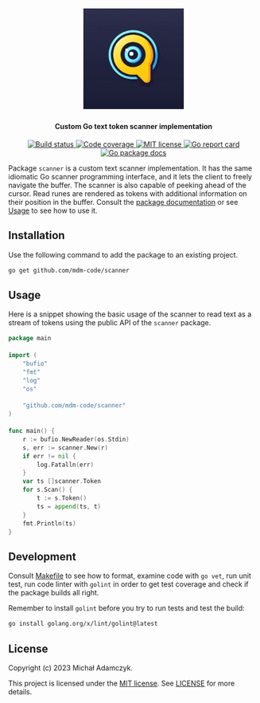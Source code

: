 <h1 align="center">
  <div>
    <img
      src="https://raw.githubusercontent.com/mdm-code/mdm-code.github.io/main/scanner_logo.jpeg"
      alt="logo"
      style="object-fit: contain"
      width="40%"
    />
  </div>
</h1>

<h4 align="center">Custom Go text token scanner implementation</h4>

<div align="center">
<p>
    <a href="https://github.com/mdm-code/scanner/actions?query=workflow%3ACI">
        <img alt="Build status" src="https://github.com/mdm-code/scanner/workflows/CI/badge.svg">
    </a>
    <a href="https://app.codecov.io/gh/mdm-code/scanner">
        <img alt="Code coverage" src="https://codecov.io/gh/mdm-code/scanner/branch/main/graphs/badge.svg?branch=main">
    </a>
    <a href="https://opensource.org/licenses/MIT" rel="nofollow">
        <img alt="MIT license" src="https://img.shields.io/github/license/mdm-code/scanner">
    </a>
    <a href="https://goreportcard.com/report/github.com/mdm-code/scanner">
        <img alt="Go report card" src="https://goreportcard.com/badge/github.com/mdm-code/scanner">
    </a>
    <a href="https://pkg.go.dev/github.com/mdm-code/scanner">
        <img alt="Go package docs" src="https://img.shields.io/badge/go.dev-reference-007d9c?logo=go&logoColor=white">
    </a>
</p>
</div>

Package `scanner` is a custom text scanner implementation. It has the same
idiomatic Go scanner programming interface, and it lets the client to freely
navigate the buffer. The scanner is also capable of peeking ahead of the
cursor. Read runes are rendered as tokens with additional information on their
position in the buffer. Consult the [package documentation](https://pkg.go.dev/github.com/mdm-code/scanner) or see
[Usage](#usage) to see how to use it.


## Installation

Use the following command to add the package to an existing project.

```sh
go get github.com/mdm-code/scanner
```


## Usage

Here is a snippet showing the basic usage of the scanner to read text as a stream
of tokens using the public API of the `scanner` package.

```go
package main

import (
    "bufio"
    "fmt"
    "log"
    "os"

    "github.com/mdm-code/scanner"
)

func main() {
    r := bufio.NewReader(os.Stdin)
    s, err := scanner.New(r)
    if err != nil {
        log.Fatalln(err)
    }
    var ts []scanner.Token
    for s.Scan() {
        t := s.Token()
        ts = append(ts, t)
    }
    fmt.Println(ts)
}
```


## Development

Consult [Makefile](Makefile) to see how to format, examine code with `go vet`,
run unit test, run code linter with `golint` in order to get test coverage and
check if the package builds all right.

Remember to install `golint` before you try to run tests and test the build:

```sh
go install golang.org/x/lint/golint@latest
```


## License

Copyright (c) 2023 Michał Adamczyk.

This project is licensed under the [MIT license](https://opensource.org/licenses/MIT).
See [LICENSE](LICENSE) for more details.
